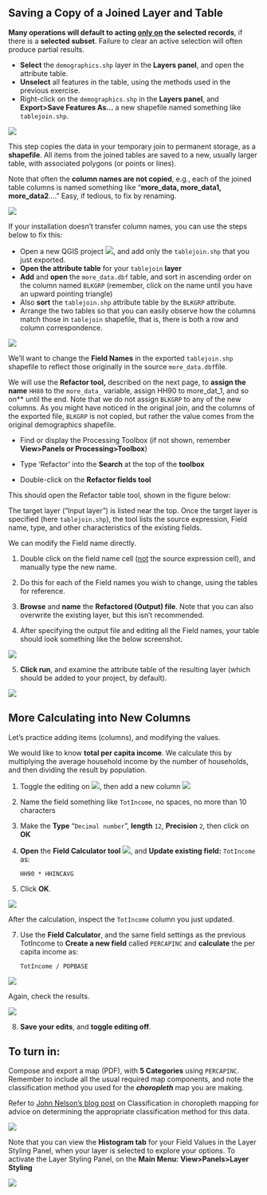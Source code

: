 
## Saving a Copy of a Joined Layer and Table

**Many operations will default to acting <span style="text-decoration:underline;">only on</span> the selected records**, if there is a **selected subset**. Failure to clear an active selection will often produce partial results.



* **Select** the `demographics.shp` layer in the **Layers panel**, and open the attribute table.
* **Unselect** all features in the table, using the methods used in the previous exercise.
* Right-click on the `demographics.shp` in the **Layers panel**, and **Export>Save Features As...** a new shapefile named something like `tablejoin.shp`.  

![](images/Table_Operations_in_QGIS_pt2-58096b8e.png)

This step copies the data in your temporary join to permanent storage, as a **shapefile**.  All items from the joined tables are saved to a new, usually larger table, with associated polygons (or points or lines).

Note that often the **column names are not copied**, e.g., each of the joined table columns is named something like “**more_data, more_data1, more_data2**….”  Easy, if tedious, to fix by renaming.  

![](images/Table_Operations_in_QGIS_pt2-a3ef262e.png)

If your installation doesn’t transfer column names, you can use the steps below to fix this:



* Open a new QGIS project ![](images/Table_Operations_in_QGIS_pt2-89276086.png), and add only the `tablejoin.shp` that you just exported.
* **Open the attribute table** for your `tablejoin` **layer**
* **Add** and **open** the `more_data.dbf` table, and sort in ascending order on the column named `BLKGRP` (remember, click on the name until you have an upward pointing triangle)
* Also **sort** the `tablejoin.shp` attribute table by the `BLKGRP` attribute.
* Arrange the two tables so that you can easily observe how the columns match those in `tablejoin` shapefile, that is, there is both a row and column correspondence.

![](images/Table_Operations_in_QGIS_pt2-fea23df6.png)

We’ll want to change the **Field Names** in the exported `tablejoin.shp` shapefile to reflect those originally in the source `more_data.dbf`file.

We will use the **Refactor tool,** described on the next page, to **assign the name** `HH80` to the `more_data_` variable,  assign HH90 to more_dat_1, and so on** until the end.  Note that we do not assign `BLKGRP` to any of the new columns. As you might have noticed in the original join, and the columns of the exported file, `BLKGRP` is not copied, but rather the value comes from the original demographics shapefile.  

* Find or display the Processing Toolbox (if not shown, remember **View>Panels or Processing>Toolbox**)

* Type ‘Refactor’ into the **Search** at the top of the **toolbox**
* Double-click on the **Refactor fields tool**

This should open the Refactor table tool, shown in the figure below:

The target layer (“Input layer”) is listed near the top. Once the target layer is specified (here `tablejoin.shp`), the tool lists the source expression, Field name, type, and other characteristics of the existing fields.

We can modify the Field name directly.

1. Double click on the field name cell (<span style="text-decoration:underline;">not</span> the source expression cell), and manually type the new name.
2. Do this for each of the Field names you wish to change, using the tables for reference.


4. **Browse** and **name** the **Refactored (Output) file**. Note that you can also overwrite the existing layer, but this isn’t recommended.  
3. After specifying the output file and editing all the Field names, your table should look something like the below screenshot.

![](images/Table_Operations_in_QGIS_pt2-49826ac7.png)


5. **Click run**, and examine the attribute table of the resulting layer (which should be added to your project, by default).

![](images/Table_Operations_in_QGIS_pt2-aca8cefe.png)

## More Calculating into New Columns

Let’s practice adding items (columns), and modifying the values.  

We would like to know **total per capita income**.  We calculate this by multiplying the average household income by the number of households, and then dividing the result by population.  

1. Toggle the editing on ![](images/Table_Operations_in_QGIS_pt2-f508aba9.png), then add a new column ![](images/Table_Operations_in_QGIS_pt2-4826d846.png)
2. Name the field something like  `TotIncome`, no spaces, no more than 10 characters
3. Make the **Type** “`Decimal number`”, **length** `12`, **Precision** `2`, then click on **OK**
5. **Open** the **Field Calculator tool** ![](images/Table_Operations_in_QGIS_pt2-473b018a.png), and **Update existing field:** `TotIncome` as:

    `HH90 * HHINCAVG`

6. Click **OK**.

![](images/Table_Operations_in_QGIS_pt2-367734a6.png)

After the calculation, inspect the `TotIncome` column you just updated.

7. Use the **Field Calculator**, and the same field settings as the previous TotIncome  to **Create a new field** called `PERCAPINC` and **calculate** the per capita income as:

    `TotIncome / POPBASE`

![](images/Table_Operations_in_QGIS_pt2-b8b36689.png)

Again, check the results.

![](images/Table_Operations_in_QGIS_pt2-e0d0b296.png)

8. **Save your edits**, and **toggle editing off**.


## To turn in:

Compose and export a map (PDF), with **5 Categories** using `PERCAPINC`.  Remember to include all the usual required map components, and note the classification method you used for the _**choropleth**_ map you are making.

Refer to [John Nelson’s blog post](http://uxblog.idvsolutions.com/2011/10/telling-truth.html) on Classification in choropleth mapping for advice on determining the appropriate classification method for this data.

![](images/Table_Operations_in_QGIS_pt2-b720c6ef.png)

Note that you can view the **Histogram tab** for your Field Values in the Layer Styling Panel, when your layer is selected to explore your options. To activate the Layer Styling Panel, on the **Main Menu:** **View>Panels>Layer Styling**

![](images/Table_Operations_in_QGIS_pt2-0ddfe5ef.png)
